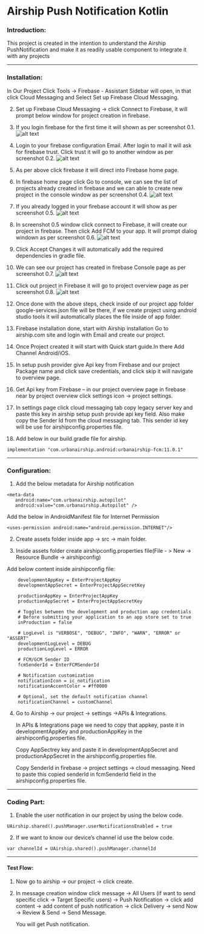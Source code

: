 # Airship Push Notification Kotlin

### Introduction:

This project is created in the intention to understand the Airship PushNotification and make it as
readily usable component to integrate it with any projects

----------------------------------------------------------------------------------------------------

### Installation:

In Our Project  Click Tools -> Firebase   -	Assistant Sidebar will open, in that click Cloud
        Messaging and Select Set up Firebase Cloud Messaging.

2.	Set up Firebase Cloud Messaging  -> click Connect to Firebase, it will prompt below window for
        project creation in firebase.

3.	If you login firebase for the first time it will shown as per screenshot 0.1.
![alt text](https://i.postimg.cc/CMjtrXTN/screenshot-0-1.png)

4.	Login to your firebase configuration Email. After login to mail it will ask for firebase trust.
        Click trust it will go to another window as per screenshot 0.2.
![alt text](https://i.postimg.cc/y8NbdNJQ/screenshot-0-2.png)

5.	As per above click firebase it will direct into Firebase home page.

6.	In firebase home page click Go to console, we can see the list of projects already created in
        firebase and we can able to create new project in the console window as per screenshot 0.4.
![alt text](https://i.postimg.cc/SRqZpQFG/screenshot-0-4.png)

7.	If you already logged in your firebase account it will show as per screenshot 0.5.
![alt text](https://i.postimg.cc/3wsSnCtV/screenshot-0-5.png)

8.	In screenshot 0.5 window click connect to Firebase, it will create our project in firebase.
        Then click Add FCM to your app. It will prompt dialog windown as per screenshot 0.6.
![alt text](https://i.postimg.cc/nrk3V8nf/screenshot-0-6.png)

9.	Click Accept Changes it will automatically add the required dependencies in gradle file.

10.	We can see our project has created  in firebase Console page as per screenshot 0.7.
![alt text](https://i.postimg.cc/HkPP7CXp/screenshot-0-7.png)

11.	Click out project in Firebase it will go to project overview page as per screenshot 0.8.
![alt text](https://i.postimg.cc/MT1s4M4T/screenshot-0-8.png)

12.	Once done with the above steps, check inside of our project  app folder google-services.json
        file will be there, if we create project using android studio tools it will automatically
        places the file inside of app folder.

13. Firebase installation done, start with Airship installation Go to airship.com site and login
        with Email and create our project.

14. Once Project created it will start with Quick start guide.In there Add Channel Android/iOS.

15. In setup push provider give Api key from Firebase and our project Package name and click save
        credentials, and click skip it will navigate to overview page.

16. Get Api key from Firebase – in our project overview page in firebase near by project overview
        click settings icon -> project settings.

17. In settings page click cloud messaging tab copy legacy server key and paste this key in airship
        setup push provide api key field. Also make copy the Sender Id from the cloud messaging tab.
         This sender id key will be use for airshipconfig.properties file.

18. Add below in our build.gradle file for airship.

```
implementation "com.urbanairship.android:urbanairship-fcm:11.0.1"

```

----------------------------------------------------------------------------------------------------

### Configuration:

1. Add the below metadata for Airship notification

```
<meta-data
   android:name="com.urbanairship.autopilot"
   android:value="com.urbanairship.Autopilot" />
```

   Add the below in AndroidManifest file for Internet Permission
    
```
<uses-permission android:name="android.permission.INTERNET"/>
```

2. Create assets folder inside app -> src -> main folder.

3. Inside assets folder create airshipconfig.properties file(File - > New -> Resource Bundle ->
       airshipconfig)
       
Add below content inside airshipconfig file:

```
    developmentAppKey = EnterProjectAppKey
    developmentAppSecret = EnterProjectAppSecretKey

    productionAppKey = EnterProjectAppKey
    productionAppSecret = EnterProjectAppSecretKey

    # Toggles between the development and production app credentials
    # Before submitting your application to an app store set to true
    inProduction = false

    # LogLevel is "VERBOSE", "DEBUG", "INFO", "WARN", "ERROR" or "ASSERT"
    developmentLogLevel = DEBUG
    productionLogLevel = ERROR

    # FCM/GCM Sender ID
    fcmSenderId = EnterFCMSenderId

    # Notification customization
    notificationIcon = ic_notification
    notificationAccentColor = #ff0000

    # Optional, set the default notification channel
    notificationChannel = customChannel
```

4. Go to Airship -> our project -> settings ->APIs & Integrations.

    In APIs & Integrations page we need to copy that appkey, paste it in developmentAppKey and
        productionAppKey in the airshipconfig.properties file.

    Copy AppSectrey key and paste it in developmentAppSecret and productionAppSecret in the
        airshipconfig.properties file.

    Copy SenderId in firebase -> project settings -> cloud messaging. Need to paste this copied
        senderId in fcmSenderId  field in the airshipconfig.properties file.

----------------------------------------------------------------------------------------------------

### Coding Part:

1. Enable the user notification in our project by using the below code.

```
UAirship.shared().pushManager.userNotificationsEnabled = true
```

2. If we want to know our device’s channel id use the below code.

```
var channelId = UAirship.shared().pushManager.channelId
```

----------------------------------------------------------------------------------------------------

#### Test Flow:

1. 	Now go to airship -> our project ->  click create.

2. In message creation window click message -> All Users (if want to send specific click ->
        Target Specific users) -> Push Notification -> click add content -> add content of
        push notification -> click Delivery -> send Now -> Review & Send -> Send Message.

    You will get Push notification.